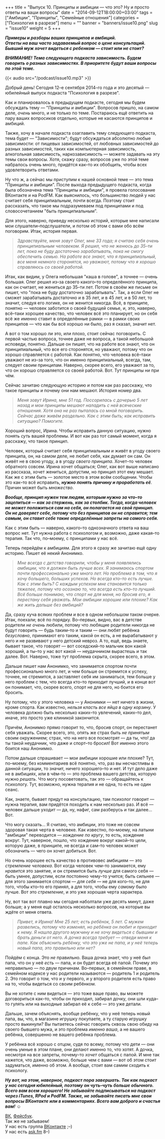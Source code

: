 +++
title = "Выпуск 10. Принципы и амбиции — что это? Ну и просто ответы на ваши вопросы"
date = "2014-09-12T18:00:00+03:00"
tags = ["Амбиции", "Принципы", "Семейные отношения"]
categories = ["Психология в разрезе"]
menu = ""
banner = "banners/issue10.png"
slug = "issue10"
weight = 5
+++

***Примеры и разборы ваших принципов и амбиций.***<br>
***Ответы на ваш часто задаваемый вопрос о цене консультаций.***<br>
***Бывший муж хочет видеться с ребенком — стоит или не стоит?***

***ВНИМАНИЕ! Тема следующего подкаста зависимость. Будем говорить о разных зависимостях. В приоритете будут ваши вопросы по этой теме.***

{{< audio src="/podcast/issue10.mp3" >}}

Добрый день! Сегодня 12–е сентября 2014–го года и это десятый — юбилейный выпуск подкаста "Психология в разрезе".

Как и планировалось в предыдущем подкасте, сегодня мы будем обсуждать тему — "Принципы и амбиции". Вопросов пришло, на самом деле, _очень_ много, и не только по теме. Постараюсь ещё ответить на пару ваших вопросиков отдельно, которые не касаются принципов и амбиций.

Также, хочу в начале подкаста озаглавить тему следующего подкаста, тема будет — "Зависимости"; будут обсуждаться абсолютно любые зависимости: от пищевых зависимостей, от любовных зависимостей до разных зависимостей, таких как компьютерная зависимость, алкогольная зависимость, наркозависимость — можете задавать на эту темы свои вопросы. Хотя, скажу сразу, вопросов уже по этой теме набралось очень много, придётся как–то их обобщить, чтобы всех удовлетворить ответами.
<!--more-->

Ну что ж, а сейчас мы приступим к нашей основной теме — это тема "Принципы и амбиции". После выхода предыдущего подкаста, когда была обозначена тема "Принципы и амбиции", я провела голосование ВКонтакте и на PodFM. Как выяснилось, что большинство людей у нас считает себя принципиальным, почти всегда. Поэтому стоит рассказать, что такое мы подразумеваем под принципами и под словосочетанием "быть принципиальным".

Для этого, наверно, приведу несколько историй, которые мне написали мои слушатели–подслушатели, и потом об этом с вами обо всём поговорим. Итак, история первая.

>_Здравствуйте, меня зовут Олег, мне 33 года; я считаю себя очень принципиальным человеком. Я решил, что не женюсь до 35–ти лет, пока не буду достаточно зарабатывать, пока не смогу обеспечить семью. На работе все знают, что я принципиальный, все меня немного сторонятся, но уважают, потому что я хорошо справляюсь со своей работой._

Итак, как видим, у Олега небольшая "каша в голове", а точнее — очень большая. Олег решил из–за своего какого–то определённого принципа, как он считает, не жениться до 35–ти лет. Потом в своём же письме он пишет, что "пока не буду достаточно зарабатывать". Так, а если Олег не сможет зарабатывать достаточно и в 35 лет, и в 45 лет, и в 50 лет, то значит, следуя его логике, он не женится никогда. Всё, в принципе, понятно — человек заботится о своей будущей семье, и, это, наверно, всё–таки хорошее качество, что человек всё это планирует, но он себя всё же именно ставит в определённые рамки — в рамки своих принципов — что как бы всё хорошо ни было, раз я сказал, значит нет.

А вот о том хорошо ли это, или плохо, стоит сейчас поговорить. С первой частью вопроса, точнее даже не вопроса, а такой небольшой исповеди, понятно. Дальше он пишет, что на работе все знают, что он принципиальный, что все его сторонятся, но уважают, потому что он хорошо справляется с работой. Как понятно, что человека всё–таки уважают не из–за того, что он именно принципиальный, всегда, там, следует своим принципам. Наверно, скорее всего, его уважают за то, что он хорошо справляется со своей работой. Вот. Тут принципы ни при чём.

Сейчас зачитаю следующую историю и потом как раз расскажу, что такое принципы и почему они нам мешают. История номер два.

>_Меня зовут Ирина, мне 51 год. Поссорилась с дочерью 5 лет назад и мои принципы мешают наладить с ней всяческие отношения. Хотя она не раз пыталась со мной поговорить. Сейчас даже живём раздельно. Как с этим быть; как исправить ситуацию? Помогите._

Хороший вопрос, Ирина. Чтобы исправить данную ситуацию, нужно понять _суть_ вашей проблемы. И вот как раз тот самый момент, когда я расскажу, что такое принцип.

Человек, который считает себя принципиальным и живёт в угоду своего принципа, он, на самом деле, не любит себя, как думает он сам. Он живёт не в свою угоду, а в угоду _своего принципа_. Хочет–то человек обратного совсем. Ирина хочет общаться; Олег, как вот выше написано из рассказа, хочет жениться, допустим, но принцип этот ему мешает. Как же с этим быть — золотое место в этом всём сообщении. Чтобы это как–то всё исправить, ***нужно понять причину и проработать её***. Причин может быть *множество*.

***Вообще, принцип нужен тем людям, которым нужно за что–то зацепиться — как за стержень, как за столбик. Тогда, когда человек не может положиться сам на себя, он полагается на свой принцип. Он не доверяет себе, потому что без принципов он не справится; тем самым, он ставит себе такие определённые запреты на самого себя.***

Как с этим быть — наверно, какого–то однозначного ответа на ваш вопрос нет. Тут нужна работа с психологом и, возможно, даже какая–то терапия. Так что, по–моему, с принципами у нас всё.

Теперь перейдём к амбициям. Для этого я сразу же зачитаю ещё одну историю. Пишет её некий Анонимко.

>_Мне всегда с детства говорили, чтобы у меня появлялись амбиции, что я должен быть лучше всех. Я занимаюсь спортом почти профессионально уже много лет. Но проблема в том, что я хочу большего, больших успехов. Но всегда кто–то есть лучше. Как с этим быть? С каждым успехом мне становится только тяжелее, потому что осознаю то, что всегда есть кто–то лучший. Всё больше понимаю, что спорт не для меня, но бросив его, я перестану себя уважать. Мои амбиции хорошие или плохие? Как же жить дальше без амбиций?_

Да, сразу куча всяких проблем и все в одном небольшом таком очерке. Итак, поехали; всё по порядку. Во–первых, видно, вас в детстве родители _не очень_ любили, потому что любящие родители никогда не будут говорить — будь таким–то и таким — они любят ребёнка _безусловно_, принимают его таким, какой он есть, а не вырабатывают у него и не развивают у него детский невроз. А то, ещё, ведь знаете, бывает такое, что говорят — вот соседский–то мальчик вон какой хороший, а ты–то у нас вот какой — неудачником вырастешь и так далее. Вот. Наверно, тоже тут проблема скрыта, скорее всего, в этом.

Дальше пишет нам Анонимко, что занимается спортом почти профессионально много лет, и чем больше он стремится к успеху, точнее, не стремится, а заставляет себя им заниматься, тем больше у него проблем с тем, что всегда кто–то приходит лучший, и в конце вот он понимает, что, скорее всего, спорт не для него, но боится его бросить.

Ну потому, что у этого человека — у Анонимки — нет ничего в жизни, кроме спорта. Как известно, _нельзя класть все яйца в одну корзину_. У человека должно быть несколько каких–то увлечений, каких–то дел, иначе, это просто уже клиникой закончится.

Причём, Анонимко прямо говорит то, что, бросив спорт, он перестанет себя уважать. Скорее всего, это, опять же страх быть _не принятым_ своим окружением; страх, что на него все посмотрят — да ты, что! да ты такой неудачник, что даже и спорт–то бросил! Вот именно этого боится наш Анонимко.

Потом дальше спрашивает — мои амбиции хорошие или плохие? Тут, по–моему, без комментариев всё понятно, что, раз вы несчастливы в данной ситуации, то значит, ничего хорошего–то и нет. И тут дело даже не в амбициях, или в чём–то — это проблема вашего детства, которую нужно _решать_. Что могу посоветовать, так это — обращайтесь к психологу. Тут, возможно, нужна терапия и не одна, то есть не один сеанс.

Как, знаете, бывает придут на консультацию, там психолог говорит — нужна терапия, вам придётся походить к нам несколько раз. И всё — человек дальше уходит — да, ну, нафиг, сам разберусь и так далее… Вот.

Что могу сказать… Я считаю, что амбиции, это тоже не совсем здоровая такая черта в человеке. Как известно, по–моему, на латыни "амбиции" переводится — _хождение по кругу_, то есть, хождение вокруг. Тут, наверное, пошло, что хождение вокруг какой–то цели, которую даже, в принципе, не всегда и сам–то человек может обозначить — чего он хочет добиться. Вот.

Но очень хорошее есть качество в противовес амбициям — это _стремление человека_. Вот когда человек чем–то занимается, ему _нравится_ это занятие, и он стремится быть _лучше_ для самого себя — быть умнее, допустим, если постоянно чему–то учится; быть сильнее — для этого занимается спортом — _для себя_ — не для кого–то, не для того, чтобы кто–то его принял, а для того, чтобы ему _самому_ было лучше. Вот это _стремление_, и это уже хорошая черта характера.

Ну, вот так вот плавно мы сегодня наболтали уже десять минут, даже больше; а у меня ещё осталось несколько вопросов, на которые вы ждёте от меня ответа.

>_Привет, я Ирина! Мне 25 лет; есть ребёнок, 5 лет. С мужем развелись, потому что изменял, но ребёнка он любит и приходит к нему. Я нашла другого мужчину и не хочу видеться с бывшим и брать деньги от него. А дочка всегда требует — отведи меня к папе. Как объяснить ребёнку, что это уже не папа, и у неё теперь новый папа, это правильно или нет?_

Пойдём с конца. Это _не_ правильно. Ваша дочка знает, что у неё _был_ папа, что он у неё _есть_ — папа, и он будет всегда её папой. Почему это неправильно — по двум причинам. Во–первых, в семейном праве, в семейном кодексе у нас родители называются — родитель 1 и родитель 2. Это говорит о том, что и у первого, и у второго родителя есть право на то, чтобы видеться со своим ребёнком.

Вы не хотите с ним видеться — это тоже ваше право, вы можете договориться как–то, чтобы он приходил, забирал дочку, они шли куда–то гулять или на выходные забирал её к себе — это уже детали.

Дальше, зачем объяснять, вообще ребёнку, что у неё теперь новый папа, вы, что, в магазине игрушку покупаете, а ту старую игрушку просто выкинули? Вы пытаетесь сейчас говорить сквозь свою обиду на своего бывшего мужа, и это проблема _именно ваша_, а не вашего ребёнка, совершенно не вашего ребёнка проблема.

У ребёнка всё хорошо с отцом, судя по всему, потому что дети — они очень умные в этом плане, они делают именно то, что хотят. А дочка, несмотря на все запреты, почему–то _хочет_ общаться с папой. И мне так кажется, что даже, возможно, больше чем с вами — вот об этом стоит задуматься, именно об этом. А вообще, стоит вам самим сходить к психологу.

***Ну вот, на этом, наверное, подкаст пора завершать. Так как подкаст у нас сегодня юбилейный, поэтому он чуть–чуть больше обычного. Всего вам всем хорошего! Не забывайте подписываться на подкаст через iTunes, RPod и PodFM. Также, не забывайте писать мне свои вопросы ВКонтакте или в комментариях. Всего вам доброго и счастья вам!*** ☺


<a href="https://vk.com/sunnybunnyf">ВК</a>, <a href="https://www.facebook.com/SunnyBunnyF">Фейсбук</a>.<br>
Так же не забываем!<br>
У нас есть группа <a href="https://vk.com/fpsiholog">ВКонтакте</a> ;–)<br>
У нас есть <a href="http://ask.fm/fpsiholog">ask.fm</a> 8–)